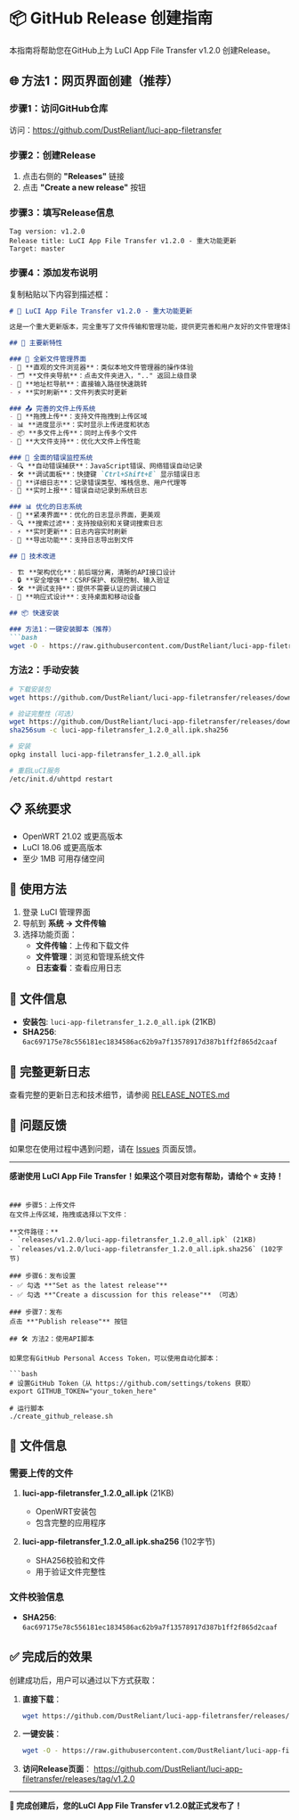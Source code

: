 # 📦 GitHub Release 创建指南

本指南将帮助您在GitHub上为 LuCI App File Transfer v1.2.0 创建Release。

## 🌐 方法1：网页界面创建（推荐）

### 步骤1：访问GitHub仓库
访问：https://github.com/DustReliant/luci-app-filetransfer

### 步骤2：创建Release
1. 点击右侧的 **"Releases"** 链接
2. 点击 **"Create a new release"** 按钮

### 步骤3：填写Release信息
```
Tag version: v1.2.0
Release title: LuCI App File Transfer v1.2.0 - 重大功能更新
Target: master
```

### 步骤4：添加发布说明
复制粘贴以下内容到描述框：

```markdown
# 🎉 LuCI App File Transfer v1.2.0 - 重大功能更新

这是一个重大更新版本，完全重写了文件传输和管理功能，提供更完善和用户友好的文件管理体验。

## 🚀 主要新特性

### 📁 全新文件管理界面
- 🎯 **直观的文件浏览器**：类似本地文件管理器的操作体验
- 🗂️ **文件夹导航**：点击文件夹进入，".." 返回上级目录
- 📍 **地址栏导航**：直接输入路径快速跳转
- ⚡ **实时刷新**：文件列表实时更新

### 📤 完善的文件上传系统
- 🎪 **拖拽上传**：支持文件拖拽到上传区域
- 📊 **进度显示**：实时显示上传进度和状态
- 📦 **多文件上传**：同时上传多个文件
- 🚀 **大文件支持**：优化大文件上传性能

### 🐛 全面的错误监控系统
- 🔍 **自动错误捕获**：JavaScript错误、网络错误自动记录
- 🛠️ **调试面板**：快捷键 `Ctrl+Shift+E` 显示错误日志
- 📝 **详细日志**：记录错误类型、堆栈信息、用户代理等
- 📡 **实时上报**：错误自动记录到系统日志

### 📊 优化的日志系统
- 🎨 **紧凑界面**：优化的日志显示界面，更美观
- 🔍 **搜索过滤**：支持按级别和关键词搜索日志
- ⚡ **实时更新**：日志内容实时刷新
- 💾 **导出功能**：支持日志导出到文件

## 🔧 技术改进

- 🏗️ **架构优化**：前后端分离，清晰的API接口设计
- 🔒 **安全增强**：CSRF保护、权限控制、输入验证
- 🛠️ **调试支持**：提供不需要认证的调试接口
- 📱 **响应式设计**：支持桌面和移动设备

## 📦 快速安装

### 方法1：一键安装脚本（推荐）
```bash
wget -O - https://raw.githubusercontent.com/DustReliant/luci-app-filetransfer/master/install.sh | sh
```

### 方法2：手动安装
```bash
# 下载安装包
wget https://github.com/DustReliant/luci-app-filetransfer/releases/download/v1.2.0/luci-app-filetransfer_1.2.0_all.ipk

# 验证完整性（可选）
wget https://github.com/DustReliant/luci-app-filetransfer/releases/download/v1.2.0/luci-app-filetransfer_1.2.0_all.ipk.sha256
sha256sum -c luci-app-filetransfer_1.2.0_all.ipk.sha256

# 安装
opkg install luci-app-filetransfer_1.2.0_all.ipk

# 重启LuCI服务
/etc/init.d/uhttpd restart
```

## 📋 系统要求

- OpenWRT 21.02 或更高版本
- LuCI 18.06 或更高版本
- 至少 1MB 可用存储空间

## 🎯 使用方法

1. 登录 LuCI 管理界面
2. 导航到 **系统 → 文件传输**
3. 选择功能页面：
   - **文件传输**：上传和下载文件
   - **文件管理**：浏览和管理系统文件
   - **日志查看**：查看应用日志

## 📁 文件信息

- **安装包**: `luci-app-filetransfer_1.2.0_all.ipk` (21KB)
- **SHA256**: `6ac697175e78c556181ec1834586ac62b9a7f13578917d387b1ff2f865d2caaf`

## 🔄 完整更新日志

查看完整的更新日志和技术细节，请参阅 [RELEASE_NOTES.md](https://github.com/DustReliant/luci-app-filetransfer/blob/master/releases/v1.2.0/RELEASE_NOTES.md)

## 🐛 问题反馈

如果您在使用过程中遇到问题，请在 [Issues](https://github.com/DustReliant/luci-app-filetransfer/issues) 页面反馈。

---

**感谢使用 LuCI App File Transfer！如果这个项目对您有帮助，请给个 ⭐ 支持！**
```

### 步骤5：上传文件
在文件上传区域，拖拽或选择以下文件：

**文件路径：**
- `releases/v1.2.0/luci-app-filetransfer_1.2.0_all.ipk` (21KB)
- `releases/v1.2.0/luci-app-filetransfer_1.2.0_all.ipk.sha256` (102字节)

### 步骤6：发布设置
- ✅ 勾选 **"Set as the latest release"**
- ✅ 勾选 **"Create a discussion for this release"** （可选）

### 步骤7：发布
点击 **"Publish release"** 按钮

## 🛠️ 方法2：使用API脚本

如果您有GitHub Personal Access Token，可以使用自动化脚本：

```bash
# 设置GitHub Token（从 https://github.com/settings/tokens 获取）
export GITHUB_TOKEN="your_token_here"

# 运行脚本
./create_github_release.sh
```

## 📁 文件信息

### 需要上传的文件
1. **luci-app-filetransfer_1.2.0_all.ipk** (21KB)
   - OpenWRT安装包
   - 包含完整的应用程序

2. **luci-app-filetransfer_1.2.0_all.ipk.sha256** (102字节)
   - SHA256校验和文件
   - 用于验证文件完整性

### 文件校验信息
- **SHA256**: `6ac697175e78c556181ec1834586ac62b9a7f13578917d387b1ff2f865d2caaf`

## ✅ 完成后的效果

创建成功后，用户可以通过以下方式获取：

1. **直接下载**：
   ```bash
   wget https://github.com/DustReliant/luci-app-filetransfer/releases/download/v1.2.0/luci-app-filetransfer_1.2.0_all.ipk
   ```

2. **一键安装**：
   ```bash
   wget -O - https://raw.githubusercontent.com/DustReliant/luci-app-filetransfer/master/install.sh | sh
   ```

3. **访问Release页面**：
   https://github.com/DustReliant/luci-app-filetransfer/releases/tag/v1.2.0

---

**🎉 完成创建后，您的LuCI App File Transfer v1.2.0就正式发布了！** 